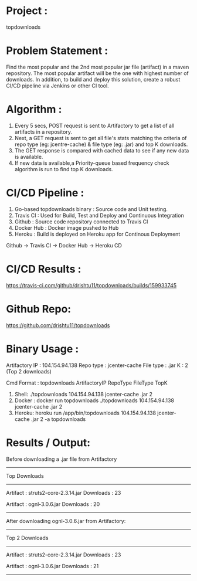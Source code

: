 Project : 
=========
topdownloads

Problem Statement :
===================
Find the most popular and the 2nd most popular jar file (artifact) in a maven repository. The most popular artifact will be the one with highest number of downloads. In addition, to build and deploy this solution, create a robust CI/CD pipeline via Jenkins or other CI tool.

Algorithm :
===========
1. Every 5 secs, POST request is sent to Artifactory to get a list of all artifacts in a repository.
2. Next, a GET request is sent to get all file's stats matching the criteria of repo type (eg: jcentre-cache) & file type (eg: .jar) and top K downloads.
3. The GET response is compared with cached data to see if any new data is available.
4. If new data is available,a Priority-queue based frequency check algorithm is run to find top K downloads.


CI/CD Pipeline :
================
1. Go-based topdownloads binary : Source code and Unit testing.
2. Travis CI : Used for Build, Test and Deploy and Continuous Integration
3. Github : Source code repository connected to Travis CI
4. Docker Hub : Docker image pushed to Hub
5. Heroku : Build is deployed on Heroku app for Continous Deployment

Github  ->  Travis CI   ->   Docker Hub ->    Heroku CD

CI/CD Results :
===============
https://travis-ci.com/github/drishtu11/topdownloads/builds/159933745

Github Repo:
============
https://github.com/drishtu11/topdownloads

Binary Usage :
==============

Artifactory IP : 104.154.94.138
Repo type : jcenter-cache
File type : .jar
K : 2 (Top 2 downloads)

Cmd Format : topdownloads ArtifactoryIP RepoType FileType TopK

1. Shell: ./topdownloads 104.154.94.138 jcenter-cache .jar 2
2. Docker : docker run topdownloads ./topdownloads 104.154.94.138 jcenter-cache .jar 2
3. Heroku: heroku run /app/bin/topdownloads 104.154.94.138 jcenter-cache .jar 2 -a topdownloads

Results / Output:
================
Before downloading a .jar file from Artifactory

----------------------------------------

Top Downloads

----------------------------------------
Artifact : struts2-core-2.3.14.jar
Downloads : 23

Artifact : ognl-3.0.6.jar
Downloads : 20

----------------------------------------

After downloading ognl-3.0.6.jar from Artifactory:

----------------------------------------

Top 2 Downloads

----------------------------------------
Artifact : struts2-core-2.3.14.jar
Downloads : 23

Artifact : ognl-3.0.6.jar
Downloads : 21

----------------------------------------
